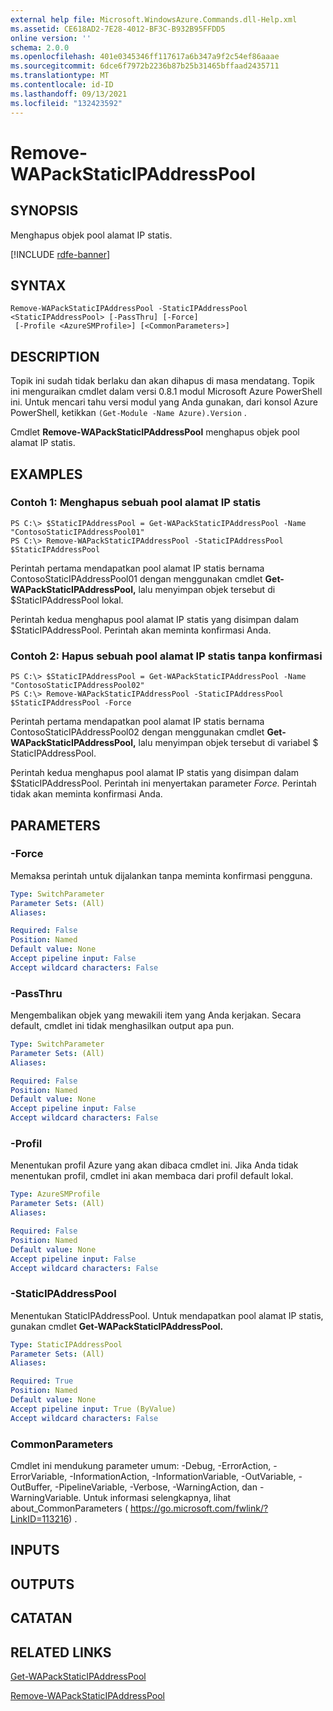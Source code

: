 ```yaml
---
external help file: Microsoft.WindowsAzure.Commands.dll-Help.xml
ms.assetid: CE618AD2-7E28-4012-BF3C-B932B95FFDD5
online version: ''
schema: 2.0.0
ms.openlocfilehash: 401e0345346ff117617a6b347a9f2c54ef86aaae
ms.sourcegitcommit: 6dce6f7972b2236b87b25b31465bffaad2435711
ms.translationtype: MT
ms.contentlocale: id-ID
ms.lasthandoff: 09/13/2021
ms.locfileid: "132423592"
---
```

# Remove-WAPackStaticIPAddressPool

## SYNOPSIS
Menghapus objek pool alamat IP statis.

[!INCLUDE [rdfe-banner](../../includes/rdfe-banner.md)]

## SYNTAX

```
Remove-WAPackStaticIPAddressPool -StaticIPAddressPool <StaticIPAddressPool> [-PassThru] [-Force]
 [-Profile <AzureSMProfile>] [<CommonParameters>]
```

## DESCRIPTION
Topik ini sudah tidak berlaku dan akan dihapus di masa mendatang.
Topik ini menguraikan cmdlet dalam versi 0.8.1 modul Microsoft Azure PowerShell ini.
Untuk mencari tahu versi modul yang Anda gunakan, dari konsol Azure PowerShell, ketikkan `(Get-Module -Name Azure).Version` .

Cmdlet **Remove-WAPackStaticIPAddressPool** menghapus objek pool alamat IP statis.

## EXAMPLES

### Contoh 1: Menghapus sebuah pool alamat IP statis
```
PS C:\> $StaticIPAddressPool = Get-WAPackStaticIPAddressPool -Name "ContosoStaticIPAddressPool01"
PS C:\> Remove-WAPackStaticIPAddressPool -StaticIPAddressPool $StaticIPAddressPool
```

Perintah pertama mendapatkan pool alamat IP statis bernama ContosoStaticIPAddressPool01 dengan menggunakan cmdlet **Get-WAPackStaticIPAddressPool,** lalu menyimpan objek tersebut di $StaticIPAddressPool lokal.

Perintah kedua menghapus pool alamat IP statis yang disimpan dalam $StaticIPAddressPool.
Perintah akan meminta konfirmasi Anda.

### Contoh 2: Hapus sebuah pool alamat IP statis tanpa konfirmasi
```
PS C:\> $StaticIPAddressPool = Get-WAPackStaticIPAddressPool -Name "ContosoStaticIPAddressPool02"
PS C:\> Remove-WAPackStaticIPAddressPool -StaticIPAddressPool $StaticIPAddressPool -Force
```

Perintah pertama mendapatkan pool alamat IP statis bernama ContosoStaticIPAddressPool02 dengan menggunakan cmdlet **Get-WAPackStaticIPAddressPool,** lalu menyimpan objek tersebut di variabel $ StaticIPAddressPool.

Perintah kedua menghapus pool alamat IP statis yang disimpan dalam $StaticIPAddressPool.
Perintah ini menyertakan parameter *Force.*
Perintah tidak akan meminta konfirmasi Anda.

## PARAMETERS

### -Force
Memaksa perintah untuk dijalankan tanpa meminta konfirmasi pengguna.

```yaml
Type: SwitchParameter
Parameter Sets: (All)
Aliases:

Required: False
Position: Named
Default value: None
Accept pipeline input: False
Accept wildcard characters: False
```

### -PassThru
Mengembalikan objek yang mewakili item yang Anda kerjakan.
Secara default, cmdlet ini tidak menghasilkan output apa pun.

```yaml
Type: SwitchParameter
Parameter Sets: (All)
Aliases:

Required: False
Position: Named
Default value: None
Accept pipeline input: False
Accept wildcard characters: False
```

### -Profil
Menentukan profil Azure yang akan dibaca cmdlet ini.
Jika Anda tidak menentukan profil, cmdlet ini akan membaca dari profil default lokal.

```yaml
Type: AzureSMProfile
Parameter Sets: (All)
Aliases:

Required: False
Position: Named
Default value: None
Accept pipeline input: False
Accept wildcard characters: False
```

### -StaticIPAddressPool
Menentukan StaticIPAddressPool.
Untuk mendapatkan pool alamat IP statis, gunakan cmdlet **Get-WAPackStaticIPAddressPool.**

```yaml
Type: StaticIPAddressPool
Parameter Sets: (All)
Aliases:

Required: True
Position: Named
Default value: None
Accept pipeline input: True (ByValue)
Accept wildcard characters: False
```

### CommonParameters
Cmdlet ini mendukung parameter umum: -Debug, -ErrorAction, -ErrorVariable, -InformationAction, -InformationVariable, -OutVariable, -OutBuffer, -PipelineVariable, -Verbose, -WarningAction, dan -WarningVariable. Untuk informasi selengkapnya, lihat about_CommonParameters ( https://go.microsoft.com/fwlink/?LinkID=113216) .

## INPUTS

## OUTPUTS

## CATATAN

## RELATED LINKS

[Get-WAPackStaticIPAddressPool](./Get-WAPackStaticIPAddressPool.md)

[Remove-WAPackStaticIPAddressPool](./Remove-WAPackStaticIPAddressPool.md)


